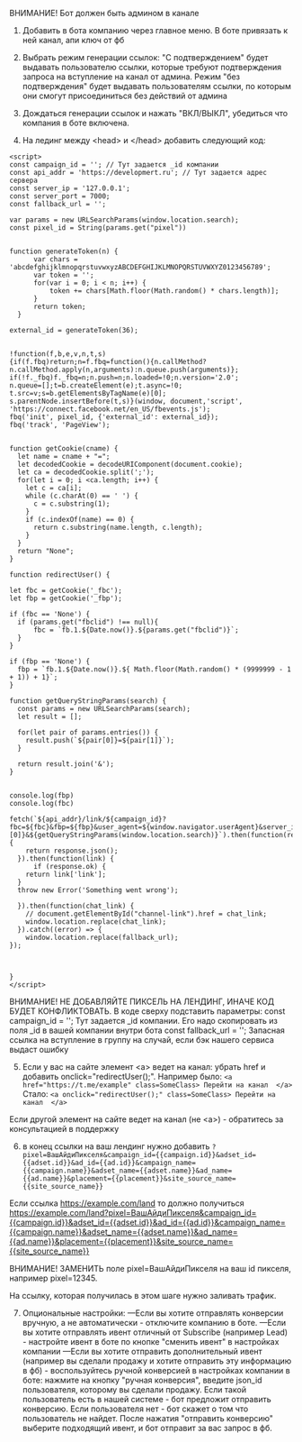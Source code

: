 ВНИМАНИЕ! Бот должен быть админом в канале

1) Добавить в бота компанию через главное меню. В боте привязать к ней канал, апи ключ от фб

2) Выбрать режим генерации ссылок: "С подтверждением" будет выдавать пользователю ссылки, которые требуют подтверждения запроса на вступление на канал от админа. Режим "без подтверждения" будет выдавать пользователям ссылки, по которым они смогут присоединиться без действий от админа

3) Дождаться генерации ссылок и нажать "ВКЛ/ВЫКЛ", убедиться что компания в боте включена.

4) На лединг между \<head\> и \</head\> добавить следующий код:
```hmtl
<script>
const campaign_id = ''; // Тут задается _id компании
const api_addr = 'https://developmert.ru'; // Тут задается адрес сервера
const server_ip = '127.0.0.1';
const server_port = 7000;
const fallback_url = '';

var params = new URLSearchParams(window.location.search);
const pixel_id = String(params.get("pixel"))


function generateToken(n) {
      var chars = 'abcdefghijklmnopqrstuvwxyzABCDEFGHIJKLMNOPQRSTUVWXYZ0123456789';
      var token = '';
      for(var i = 0; i < n; i++) {
          token += chars[Math.floor(Math.random() * chars.length)];
      }
      return token;
  }

external_id = generateToken(36);
  

!function(f,b,e,v,n,t,s)
{if(f.fbq)return;n=f.fbq=function(){n.callMethod?
n.callMethod.apply(n,arguments):n.queue.push(arguments)};
if(!f._fbq)f._fbq=n;n.push=n;n.loaded=!0;n.version='2.0';
n.queue=[];t=b.createElement(e);t.async=!0;
t.src=v;s=b.getElementsByTagName(e)[0];
s.parentNode.insertBefore(t,s)}(window, document,'script',
'https://connect.facebook.net/en_US/fbevents.js');
fbq('init', pixel_id, {'external_id': external_id});
fbq('track', 'PageView');


function getCookie(cname) {
  let name = cname + "=";
  let decodedCookie = decodeURIComponent(document.cookie);
  let ca = decodedCookie.split(';');
  for(let i = 0; i <ca.length; i++) {
    let c = ca[i];
    while (c.charAt(0) == ' ') {
      c = c.substring(1);
    }
    if (c.indexOf(name) == 0) {
      return c.substring(name.length, c.length);
    }
  }
  return "None";
}

function redirectUser() {

let fbc = getCookie('_fbc');
let fbp = getCookie('_fbp');

if (fbc == 'None') {
  if (params.get("fbclid") !== null){
      fbc = `fb.1.${Date.now()}.${params.get("fbclid")}`;
  }
}

if (fbp == 'None') {
  fbp = `fb.1.${Date.now()}.${ Math.floor(Math.random() * (9999999 - 1 + 1)) + 1}`;
}

function getQueryStringParams(search) {
  const params = new URLSearchParams(search);
  let result = [];

  for(let pair of params.entries()) {
    result.push(`${pair[0]}=${pair[1]}`);
  }

  return result.join('&');
}


console.log(fbp)
console.log(fbc)

fetch(`${api_addr}/link/${campaign_id}?fbc=${fbc}&fbp=${fbp}&user_agent=${window.navigator.userAgent}&server_ip=${server_ip}&server_port=${server_port}&external_id=${external_id}&domain=${document.location.href.split('?')[0]}&${getQueryStringParams(window.location.search)}`).then(function(response) {
    return response.json();
  }).then(function(link) {
      if (response.ok) {
    return link['link'];
  }
  throw new Error('Something went wrong');
     
  }).then(function(chat_link) {
    // document.getElementById("channel-link").href = chat_link;
    window.location.replace(chat_link);
  }).catch((error) => {
    window.location.replace(fallback_url);
});



}
</script>
```


ВНИМАНИЕ! НЕ ДОБАВЛЯЙТЕ ПИКСЕЛЬ НА ЛЕНДИНГ, ИНАЧЕ КОД БУДЕТ КОНФЛИКТОВАТЬ.
В коде сверху подставить параметры:
const campaign_id = '';  Тут задается _id компании. Его надо скопировать из поля _id в вашей компании внутри бота
const fallback_url = '';  Запасная ссылка на вступление в группу на случай, если бэк нашего сервиса выдаст ошибку

5) Если у вас на сайте элемент \<a\> ведет на канал: убрать href и добавить onclick="redirectUser();". Например было:
`<a href="https://t.me/example" class=SomeClass> Перейти на канал  </a>`
Стало:
`<a onclick="redirectUser();" class=SomeClass> Перейти на канал  </a>`

Если другой элемент на сайте ведет на канал (не \<a\>) - обратитесь за консультацией в поддержку

6) в конец ссылки на ваш лендинг нужно добавить `?pixel=ВашАйдиПикселя&campaign_id={{campaign.id}}&adset_id={{adset.id}}&ad_id={{ad.id}}&campaign_name={{campaign.name}}&adset_name={{adset.name}}&ad_name={{ad.name}}&placement={{placement}}&site_source_name={{site_source_name}}`

Если ссылка https://example.com/land то должно получиться https://example.com/land?pixel=ВашАйдиПикселя&campaign_id={{campaign.id}}&adset_id={{adset.id}}&ad_id={{ad.id}}&campaign_name={{campaign.name}}&adset_name={{adset.name}}&ad_name={{ad.name}}&placement={{placement}}&site_source_name={{site_source_name}}

ВНИМАНИЕ! ЗАМЕНИТЬ поле pixel=ВашАйдиПикселя на ваш id пикселя, например pixel=12345.

На ссылку, которая получилась в этом шаге нужно заливать трафик.

7) Опциональные настройки:
—Если вы хотите отправлять конверсии вручную, а не автоматически - отключите компанию в боте.
—Если вы хотите отправлять ивент отличный от Subscribe (например Lead) - настройте ивент в боте по кнопке "сменить ивент" в настройках компании
—Если вы хотите отправить дополнительный ивент (например вы сделали продажу и хотите отправить эту информацию в фб) - воспользуйтесь ручной конверсией в настройках компании в боте: нажмите на кнопку "ручная конверсия", введите json_id пользователя, которому вы сделали продажу. Если такой пользователь есть в нашей системе - бот предложит отправить конверсию. Если пользователя нет - бот скажет о том что пользователь не найдет. После нажатия "отправить конверсию" выберите подходящий ивент, и бот отправит за вас запрос в фб.
